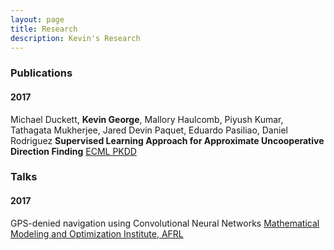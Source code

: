 ```yaml
---
layout: page
title: Research
description: Kevin's Research
---
```


### Publications


#### 2017


Michael Duckett, **Kevin George**, Mallory Haulcomb, Piyush Kumar, Tathagata Mukherjee, Jared Devin Paquet, Eduardo Pasiliao, Daniel Rodriguez **Supervised Learning Approach for Approximate Uncooperative Direction Finding** [ECML PKDD](http://ecmlpkdd2017.ijs.si/)


### Talks


#### 2017


GPS-denied navigation using Convolutional Neural Networks [Mathematical Modeling and Optimization Institute, AFRL](https://mmo.institute/index.html)
